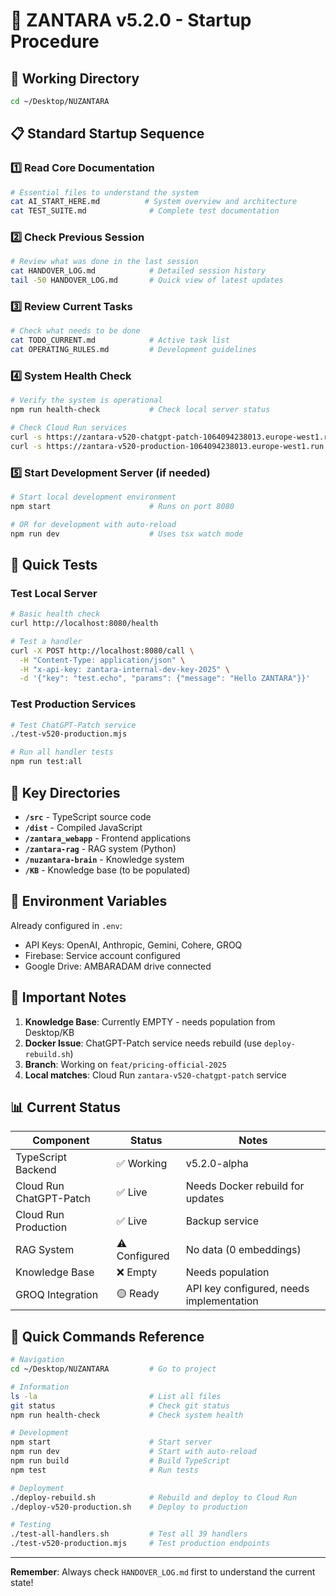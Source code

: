 # 🚀 ZANTARA v5.2.0 - Startup Procedure

## 📍 Working Directory
```bash
cd ~/Desktop/NUZANTARA
```

## 📋 Standard Startup Sequence

### 1️⃣ **Read Core Documentation**
```bash
# Essential files to understand the system
cat AI_START_HERE.md          # System overview and architecture
cat TEST_SUITE.md              # Complete test documentation
```

### 2️⃣ **Check Previous Session**
```bash
# Review what was done in the last session
cat HANDOVER_LOG.md            # Detailed session history
tail -50 HANDOVER_LOG.md       # Quick view of latest updates
```

### 3️⃣ **Review Current Tasks**
```bash
# Check what needs to be done
cat TODO_CURRENT.md            # Active task list
cat OPERATING_RULES.md         # Development guidelines
```

### 4️⃣ **System Health Check**
```bash
# Verify the system is operational
npm run health-check           # Check local server status

# Check Cloud Run services
curl -s https://zantara-v520-chatgpt-patch-1064094238013.europe-west1.run.app/health | jq
curl -s https://zantara-v520-production-1064094238013.europe-west1.run.app/health | jq
```

### 5️⃣ **Start Development Server** (if needed)
```bash
# Start local development environment
npm start                      # Runs on port 8080

# OR for development with auto-reload
npm run dev                    # Uses tsx watch mode
```

## 🧪 Quick Tests

### Test Local Server
```bash
# Basic health check
curl http://localhost:8080/health

# Test a handler
curl -X POST http://localhost:8080/call \
  -H "Content-Type: application/json" \
  -H "x-api-key: zantara-internal-dev-key-2025" \
  -d '{"key": "test.echo", "params": {"message": "Hello ZANTARA"}}'
```

### Test Production Services
```bash
# Test ChatGPT-Patch service
./test-v520-production.mjs

# Run all handler tests
npm run test:all
```

## 📁 Key Directories

- **`/src`** - TypeScript source code
- **`/dist`** - Compiled JavaScript
- **`/zantara_webapp`** - Frontend applications
- **`/zantara-rag`** - RAG system (Python)
- **`/nuzantara-brain`** - Knowledge system
- **`/KB`** - Knowledge base (to be populated)

## 🔑 Environment Variables

Already configured in `.env`:
- API Keys: OpenAI, Anthropic, Gemini, Cohere, GROQ
- Firebase: Service account configured
- Google Drive: AMBARADAM drive connected

## 🚨 Important Notes

1. **Knowledge Base**: Currently EMPTY - needs population from Desktop/KB
2. **Docker Issue**: ChatGPT-Patch service needs rebuild (use `deploy-rebuild.sh`)
3. **Branch**: Working on `feat/pricing-official-2025`
4. **Local matches**: Cloud Run `zantara-v520-chatgpt-patch` service

## 📊 Current Status

| Component | Status | Notes |
|-----------|--------|-------|
| TypeScript Backend | ✅ Working | v5.2.0-alpha |
| Cloud Run ChatGPT-Patch | ✅ Live | Needs Docker rebuild for updates |
| Cloud Run Production | ✅ Live | Backup service |
| RAG System | ⚠️ Configured | No data (0 embeddings) |
| Knowledge Base | ❌ Empty | Needs population |
| GROQ Integration | 🟡 Ready | API key configured, needs implementation |

## 🎯 Quick Commands Reference

```bash
# Navigation
cd ~/Desktop/NUZANTARA         # Go to project

# Information
ls -la                         # List all files
git status                     # Check git status
npm run health-check           # Check system health

# Development
npm start                      # Start server
npm run dev                    # Start with auto-reload
npm run build                  # Build TypeScript
npm test                       # Run tests

# Deployment
./deploy-rebuild.sh            # Rebuild and deploy to Cloud Run
./deploy-v520-production.sh    # Deploy to production

# Testing
./test-all-handlers.sh         # Test all 39 handlers
./test-v520-production.mjs     # Test production endpoints
```

---

**Remember**: Always check `HANDOVER_LOG.md` first to understand the current state!